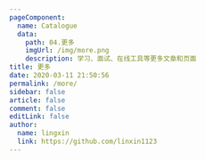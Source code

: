 ```yaml
---
pageComponent: 
  name: Catalogue
  data: 
    path: 04.更多
    imgUrl: /img/more.png
    description: 学习、面试、在线工具等更多文章和页面
title: 更多
date: 2020-03-11 21:50:56
permalink: /more/
sidebar: false
article: false
comment: false
editLink: false
author: 
  name: lingxin
  link: https://github.com/linxin1123
---
```

